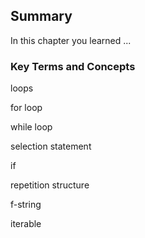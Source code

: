 
## Summary
In this chapter you learned ...
### Key Terms and Concepts
loops

for loop

while loop

selection statement

if

repetition structure

f-string

iterable
 

